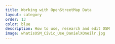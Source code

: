 ```yaml
---
title: Working with OpenStreetMap Data
layout: category
order: 13
color: blue
description: How to use, research and edit OSM
image: whatisOSM_Civic_Use_DanielXOneilr.jpg
---
```


